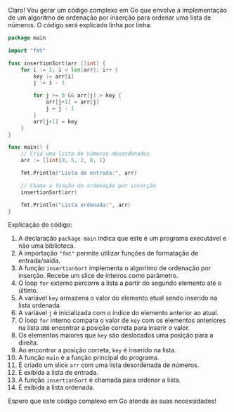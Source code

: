 Claro! Vou gerar um código complexo em Go que envolve a implementação de um algoritmo de ordenação por inserção para ordenar uma lista de números. O código será explicado linha por linha:

```go
package main

import "fmt"

func insertionSort(arr []int) {
    for i := 1; i < len(arr); i++ {
        key := arr[i]
        j := i - 1

        for j >= 0 && arr[j] > key {
            arr[j+1] = arr[j]
            j = j - 1
        }
        arr[j+1] = key
    }
}

func main() {
    // Cria uma lista de números desordenados
    arr := []int{9, 5, 2, 8, 1}

    fmt.Println("Lista de entrada:", arr)

    // Chama a função de ordenação por inserção
    insertionSort(arr)

    fmt.Println("Lista ordenada:", arr)
}
```

Explicação do código:

1. A declaração `package main` indica que este é um programa executável e não uma biblioteca.
2. A importação `"fmt"` permite utilizar funções de formatação de entrada/saída.
3. A função `insertionSort` implementa o algoritmo de ordenação por inserção. Recebe um slice de inteiros como parâmetro.
4. O loop `for` externo percorre a lista a partir do segundo elemento até o último.
5. A variável `key` armazena o valor do elemento atual sendo inserido na lista ordenada.
6. A variável `j` é inicializada com o índice do elemento anterior ao atual.
7. O loop `for` interno compara o valor de `key` com os elementos anteriores na lista até encontrar a posição correta para inserir o valor.
8. Os elementos maiores que `key` são deslocados uma posição para a direita.
9. Ao encontrar a posição correta, `key` é inserido na lista.
10. A função `main` é a função principal do programa.
11. É criado um slice `arr` com uma lista desordenada de números.
12. É exibida a lista de entrada.
13. A função `insertionSort` é chamada para ordenar a lista.
14. É exibida a lista ordenada.

Espero que este código complexo em Go atenda às suas necessidades!